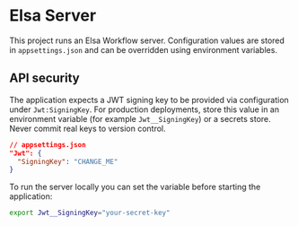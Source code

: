 # Elsa Server

This project runs an Elsa Workflow server. Configuration values are stored in `appsettings.json` and can be overridden using environment variables.

## API security

The application expects a JWT signing key to be provided via configuration under `Jwt:SigningKey`. For production deployments, store this value in an environment variable (for example `Jwt__SigningKey`) or a secrets store. Never commit real keys to version control.

```json
// appsettings.json
"Jwt": {
  "SigningKey": "CHANGE_ME"
}
```

To run the server locally you can set the variable before starting the application:

```bash
export Jwt__SigningKey="your-secret-key"
```

